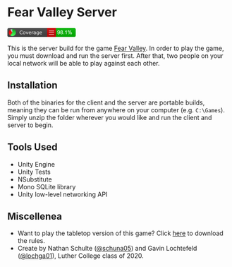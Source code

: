 # Fear Valley Server

[![code coverage](https://github.com/FearfulFlamingos/fear_valley_server/blob/master/docs/Report/badge_linecoverage.png)](https://fearfulflamingos.github.io/fear_valley_server/Report/index.htm)

This is the server build for the game [Fear Valley](https://www.github.com/schuna05/senior_project). In order to play the game, you must download and run the server first. After that, two people on your local network will be able to play against each other.

## Installation

Both of the binaries for the client and the server are portable builds, meaning they can be run from anywhere on your computer (e.g. `C:\Games`). Simply unzip the folder wherever you would like and run the client and server to begin.

## Tools Used

* Unity Engine
* Unity Tests
* NSubstitute
* Mono SQLite library
* Unity low-level networking API

## Miscellenea

* Want to play the tabletop version of this game? Click [here]() to download the rules.
* Create by Nathan Schulte ([@schuna05](https://www.github.com/schuna05)) and Gavin Lochtefeld ([@lochga01](https://www.github.com/lochga01)), Luther College class of 2020.

